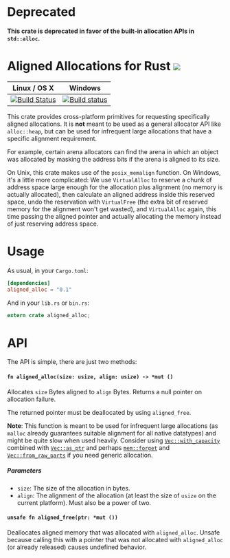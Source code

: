 # Deprecated

**This crate is deprecated in favor of the built-in allocation APIs in `std::alloc`.**

# Aligned Allocations for Rust [![](http://meritbadge.herokuapp.com/aligned_alloc)](https://crates.io/crates/aligned_alloc)

| Linux / OS X | Windows |
| :----------: | :-----: |
| [![Build Status](https://travis-ci.org/jonas-schievink/aligned_alloc.rs.svg?branch=master)](https://travis-ci.org/jonas-schievink/aligned_alloc.rs) | [![Build status](https://ci.appveyor.com/api/projects/status/87oi2nolh91715px/branch/master?svg=true)](https://ci.appveyor.com/project/jonas-schievink/aligned-alloc-rs/branch/master) |

This crate provides cross-platform primitives for requesting specifically
aligned allocations. It is **not** meant to be used as a general allocator API
like `alloc::heap`, but can be used for infrequent large allocations that have a
specific alignment requirement.

For example, certain arena allocators can find the arena in which an object was
allocated by masking the address bits if the arena is aligned to its size.

On Unix, this crate makes use of the `posix_memalign` function. On Windows, it's
a little more complicated: We use `VirtualAlloc` to reserve a chunk of address
space large enough for the allocation plus alignment (no memory is actually
allocated), then calculate an aligned address inside this reserved space, undo
the reservation with `VirtualFree` (the extra bit of reserved memory for the
alignment won't get wasted), and `VirtualAlloc` again, this time passing the aligned pointer and
actually allocating the memory instead of just reserving address space.

# Usage

As usual, in your `Cargo.toml`:
```toml
[dependencies]
aligned_alloc = "0.1"
```

And in your `lib.rs` or `bin.rs`:
```rust
extern crate aligned_alloc;
```

# API

The API is simple, there are just two methods:

#### `fn aligned_alloc(size: usize, align: usize) -> *mut ()`

Allocates `size` Bytes aligned to `align` Bytes. Returns a null pointer on allocation failure.

The returned pointer must be deallocated by using `aligned_free`.

**Note**: This function is meant to be used for infrequent large allocations (as `malloc` already
guarantees suitable alignment for all native datatypes) and might be quite slow when used
heavily. Consider using [`Vec::with_capacity`] combined with [`Vec::as_ptr`] and perhaps
[`mem::forget`] and [`Vec::from_raw_parts`] if you need generic allocation.

##### Parameters

 * `size`: The size of the allocation in bytes.
 * `align`: The alignment of the allocation (at least the size of `usize` on the current
   platform). Must also be a power of two.

#### `unsafe fn aligned_free(ptr: *mut ())`

Deallocates aligned memory that was allocated with `aligned_alloc`. Unsafe because calling this
with a pointer that was not allocated with `aligned_alloc` (or already released) causes
undefined behavior.

[`Vec::with_capacity`]: https://doc.rust-lang.org/std/vec/struct.Vec.html#method.with_capacity
[`Vec::as_ptr`]: https://doc.rust-lang.org/std/vec/struct.Vec.html#method.as_ptr
[`mem::forget`]: https://doc.rust-lang.org/std/mem/fn.forget.html
[`Vec::from_raw_parts`]: https://doc.rust-lang.org/std/vec/struct.Vec.html#method.from_raw_parts
